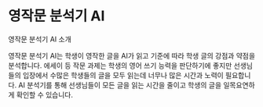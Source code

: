 # 영작문 분석기 AI

영작문 분석기 AI 소개

영작문 분석기 AI는 학생이 영작한 글을 AI가 읽고 기준에 따라 학생 글의 강점과 약점을 분석합니다.
에세이 등 작문 과제는 학생의 영어 쓰기 능력을 판단하기에 좋지만 선생님들의 입장에서 수많은 학생들의 글을 모두 읽는데 너무나 많은 시간과 노력이 필요합니다.
AI 분석기를 통해 선생님들이 모든 글을 읽는 시간을 줄이고 학생의 글을 일목요연하게 확인할 수 있습니다.
